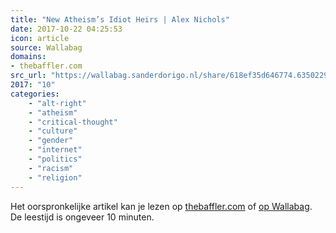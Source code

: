 ```yaml
---
title: "New Atheism’s Idiot Heirs | Alex Nichols"
date: 2017-10-22 04:25:53
icon: article
source: Wallabag
domains:
- thebaffler.com
src_url: "https://wallabag.sanderdorigo.nl/share/618ef35d646774.63502294"
2017: "10"
categories:
    - "alt-right"
    - "atheism"
    - "critical-thought"
    - "culture"
    - "gender"
    - "internet"
    - "politics"
    - "racism"
    - "religion"
---
```

Het oorspronkelijke artikel kan je lezen op [thebaffler.com](https://thebaffler.com/latest/new-atheisms-idiot-heirs-nichols) of [op Wallabag](https://wallabag.sanderdorigo.nl/share/618ef35d646774.63502294). De leestijd is ongeveer 10 minuten.